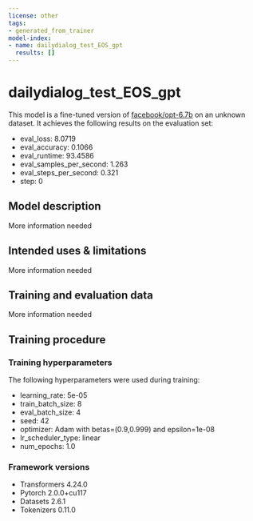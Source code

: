 ```yaml
---
license: other
tags:
- generated_from_trainer
model-index:
- name: dailydialog_test_EOS_gpt
  results: []
---
```


<!-- This model card has been generated automatically according to the information the Trainer had access to. You
should probably proofread and complete it, then remove this comment. -->

# dailydialog_test_EOS_gpt

This model is a fine-tuned version of [facebook/opt-6.7b](https://huggingface.co/facebook/opt-6.7b) on an unknown dataset.
It achieves the following results on the evaluation set:
- eval_loss: 8.0719
- eval_accuracy: 0.1066
- eval_runtime: 93.4586
- eval_samples_per_second: 1.263
- eval_steps_per_second: 0.321
- step: 0

## Model description

More information needed

## Intended uses & limitations

More information needed

## Training and evaluation data

More information needed

## Training procedure

### Training hyperparameters

The following hyperparameters were used during training:
- learning_rate: 5e-05
- train_batch_size: 8
- eval_batch_size: 4
- seed: 42
- optimizer: Adam with betas=(0.9,0.999) and epsilon=1e-08
- lr_scheduler_type: linear
- num_epochs: 1.0

### Framework versions

- Transformers 4.24.0
- Pytorch 2.0.0+cu117
- Datasets 2.6.1
- Tokenizers 0.11.0
